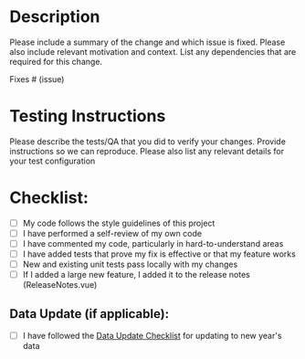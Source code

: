 # Description

Please include a summary of the change and which issue is fixed. Please also include relevant motivation and context. List any dependencies that are required for this change.

Fixes # (issue)

# Testing Instructions

Please describe the tests/QA that you did to verify your changes. Provide instructions so we can reproduce.
Please also list any relevant details for your test configuration

# Checklist:

- [ ] My code follows the style guidelines of this project
- [ ] I have performed a self-review of my own code
- [ ] I have commented my code, particularly in hard-to-understand areas
- [ ] I have added tests that prove my fix is effective or that my feature works
- [ ] New and existing unit tests pass locally with my changes
- [ ] If I added a large new feature, I added it to the release notes (ReleaseNotes.vue)

## Data Update (if applicable):

- [ ] I have followed the [Data Update Checklist](DATA_UPDATE_CHECKLIST.md) for updating to new year's data

<!-- PR template modified from: https://embeddedartistry.com/blog/2017/08/04/a-github-pull-request-template-for-your-projects/ -->
